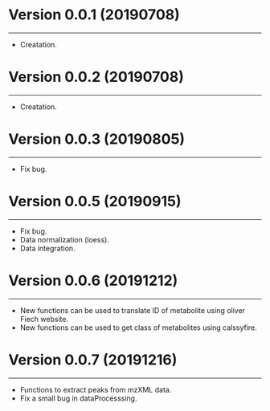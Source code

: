 # Version 0.0.1 (20190708)
--------------
* Creatation.

# Version 0.0.2 (20190708)
--------------
* Creatation.

# Version 0.0.3 (20190805)
--------------
* Fix bug.

# Version 0.0.5 (20190915)
--------------
* Fix bug.
* Data normalization (loess).
* Data integration.

# Version 0.0.6 (20191212)
--------------
* New functions can be used to translate ID of metabolite using oliver Fiech website.
* New functions can be used to get class of metabolites using calssyfire.

# Version 0.0.7 (20191216)
--------------
* Functions to extract peaks from mzXML data.
* Fix a small bug in dataProcesssing.
